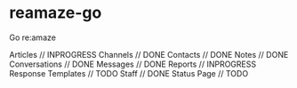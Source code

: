 # reamaze-go
Go re:amaze 

Articles            // INPROGRESS
Channels            // DONE
Contacts            // DONE
Notes               // DONE
Conversations       // DONE
Messages            // DONE
Reports             // INPROGRESS
Response Templates  // TODO
Staff               // DONE
Status Page         // TODO
